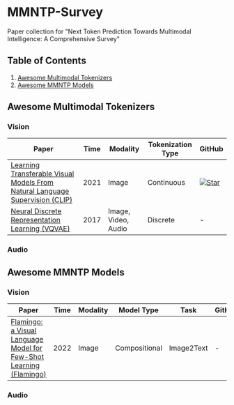 # MMNTP-Survey
Paper collection for "Next Token Prediction Towards Multimodal Intelligence: A Comprehensive Survey"

## Table of Contents
1. [Awesome Multimodal Tokenizers](#awesome-multimodal-tokenizers)
2. [Awesome MMNTP Models](#awesome-mmntp-models)

## Awesome Multimodal Tokenizers

### Vision 

| **Paper** | **Time** | **Modality** | **Tokenization Type** | **GitHub** |
|-----------|----------|--------------|----------|----------|
| [Learning Transferable Visual Models From Natural Language Supervision (CLIP)](https://arxiv.org/abs/2103.00020) | 2021     | Image | Continuous | [![Star](https://img.shields.io/github/stars/OpenAI/CLIP.svg?style=social&label=Star)](https://github.com/OpenAI/CLIP) |
| [Neural Discrete Representation Learning (VQVAE)](https://arxiv.org/abs/1711.00937) | 2017     | Image, Video, Audio | Discrete | -        |


### Audio


## Awesome MMNTP Models

### Vision
| **Paper** | **Time** | **Modality** | **Model Type** | **Task** | **GitHub** |
|-----------|----------|--------------|----------|----------|----------|
| [Flamingo: a Visual Language Model for Few-Shot Learning (Flamingo)](https://arxiv.org/abs/2204.14198) | 2022     | Image | Compositional | Image2Text | -        |


### Audio
